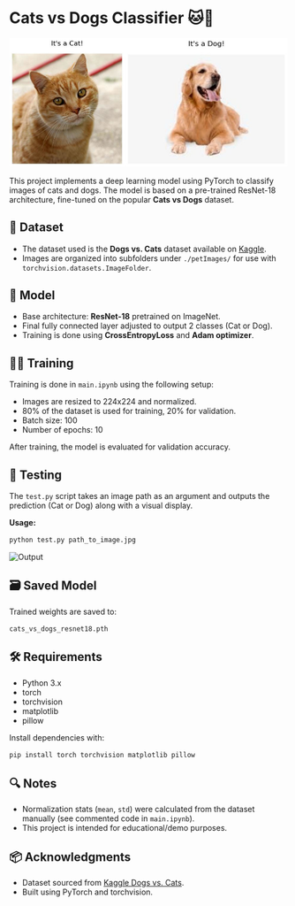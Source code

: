 # Cats vs Dogs Classifier 🐱🐶

![Output](screenshots/0.jpg)




This project implements a deep learning model using PyTorch to classify images of cats and dogs. The model is based on a pre-trained ResNet-18 architecture, fine-tuned on the popular **Cats vs Dogs** dataset.

## 📁 Dataset

- The dataset used is the **Dogs vs. Cats** dataset available on [Kaggle](https://www.kaggle.com/c/dogs-vs-cats/data).
- Images are organized into subfolders under `./petImages/` for use with `torchvision.datasets.ImageFolder`.

## 🧠 Model

- Base architecture: **ResNet-18** pretrained on ImageNet.
- Final fully connected layer adjusted to output 2 classes (Cat or Dog).
- Training is done using **CrossEntropyLoss** and **Adam optimizer**.

## 🏋️‍♂️ Training

Training is done in `main.ipynb` using the following setup:

- Images are resized to 224x224 and normalized.
- 80% of the dataset is used for training, 20% for validation.
- Batch size: 100
- Number of epochs: 10

After training, the model is evaluated for validation accuracy.

## 🧪 Testing

The `test.py` script takes an image path as an argument and outputs the prediction (Cat or Dog) along with a visual display.

**Usage:**
```bash
python test.py path_to_image.jpg
````

![Output](screenshots/1.jpg)


## 🗃️ Saved Model

Trained weights are saved to:

```
cats_vs_dogs_resnet18.pth
```

## 🛠️ Requirements

* Python 3.x
* torch
* torchvision
* matplotlib
* pillow

Install dependencies with:

```bash
pip install torch torchvision matplotlib pillow
```

## 🔍 Notes

* Normalization stats (`mean`, `std`) were calculated from the dataset manually (see commented code in `main.ipynb`).
* This project is intended for educational/demo purposes.

## 📦 Acknowledgments

* Dataset sourced from [Kaggle Dogs vs. Cats](https://www.kaggle.com/c/dogs-vs-cats).
* Built using PyTorch and torchvision.
